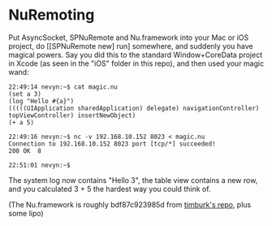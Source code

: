 NuRemoting
==========

Put AsyncSocket, SPNuRemote and Nu.framework into your Mac or iOS project, do [[SPNuRemote new] run] somewhere, and suddenly you have magical powers. Say you did this to the standard Window+CoreData project in Xcode (as seen in the "iOS" folder in this repo), and then used your magic wand:

    22:49:14 nevyn:~$ cat magic.nu
    (set a 3)
    (log "Hello #{a}")
    (((((UIApplication sharedApplication) delegate) navigationController) topViewController) insertNewObject)
    (+ a 5)

    22:49:16 nevyn:~$ nc -v 192.168.10.152 8023 < magic.nu 
    Connection to 192.168.10.152 8023 port [tcp/*] succeeded!
    200 OK	8
    
    22:51:01 nevyn:~$

The system log now contains "Hello 3", the table view contains a new row, and you calculated 3 + 5 the hardest way you could think of.

(The Nu.framework is roughly bdf87c923985d from [timburk's repo](https://github.com/timburks/nu), plus some lipo)